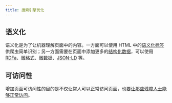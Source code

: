 ```yaml
---
title: 搜索引擎优化
---
```


## 语义化

语义化是为了让机器理解页面中的内容。一方面可以使用 HTML 中的[语义化标签](https://developer.mozilla.org/en-US/docs/Web/Guide/HTML/Using_HTML_sections_and_outlines)供爬虫简单识别；另一方面需要在页面中添加更多的[结构化数据](https://developers.google.com/search/docs/guides/intro-structured-data)，可以使用 [RDFa](https://www.w3.org/TR/rdfa-in-html/)、[微格式](https://developer.mozilla.org/en-US/docs/Web/HTML/microformats)、[微数据](https://developer.mozilla.org/en-US/docs/Web/HTML/Microdata)、[JSON-LD](https://www.w3.org/TR/json-ld11/) 等。

## 可访问性

增加页面可访问性的目的是不仅让常人可以正常访问页面，也要[让那些残障人士能够正常访问](https://developer.mozilla.org/en-US/docs/Learn/Accessibility)。
